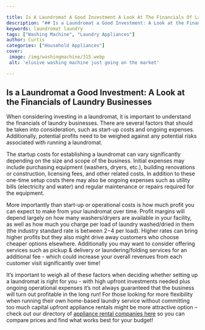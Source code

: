 ```yaml
---

title: Is A Laundromat A Good Investment A Look At The Financials Of Laundry Businesses
description: "## Is a Laundromat a Good Investment: A Look at the Financials of Laundry Businesses...check it out to learn"
keywords: laundromat laundry
tags: ["Washing Machine", "Laundry Appliances"]
author: Curtis
categories: ["Household Appliances"]
cover: 
 image: /img/washingmachine/315.webp
 alt: 'elusive washing machine just going on the market'

---
```


## Is a Laundromat a Good Investment: A Look at the Financials of Laundry Businesses

When considering investing in a laundromat, it is important to understand the financials of laundry businesses. There are several factors that should be taken into consideration, such as start-up costs and ongoing expenses. Additionally, potential profits need to be weighed against any potential risks associated with running a laundromat. 

The startup costs for establishing a laundromat can vary significantly depending on the size and scope of the business. Initial expenses may include purchasing equipment (washers, dryers, etc.), building renovations or construction, licensing fees, and other related costs. In addition to these one-time setup costs there may also be ongoing expenses such as utility bills (electricity and water) and regular maintenance or repairs required for the equipment. 

More importantly than start-up or operational costs is how much profit you can expect to make from your laundromat over time. Profit margins will depend largely on how many washers/dryers are available in your facility, as well as how much you charge per load of laundry washed/dried in them (the industry standard rate is between $2-$4 per load). Higher rates can bring higher profits but they also might drive away customers who choose cheaper options elsewhere. Additionally you may want to consider offering services such as pickup & delivery or laundering/folding services for an additional fee - which could increase your overall revenues from each customer visit significantly over time! 

It’s important to weigh all of these factors when deciding whether setting up a laundromat is right for you - with high upfront investments needed plus ongoing operational expenses it’s not always guaranteed that the business will turn out profitable in the long run! For those looking for more flexibility when running their own home-based laundry service without committing too much capital upfront appliance rentals might be more attractive option – check out our directory of [appliance rental companies here](./pages/appliance-rental) so you can compare prices and find what works best for your budget!
